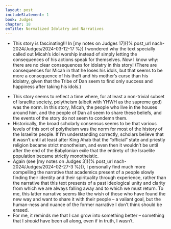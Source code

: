 ```yaml
---
layout: post
includeStatement: 1
book: Judges
chapter: 18
enTitle: Normalized Idolatry and Narratives
---
```


- This story is fascinating!!! In [my notes on Judges 17]({% post_url nach-2024/Judges/2024-03-12-17 %}) I wondered why the text specially called out Micah’s idol worship instead of simply letting the consequences of his actions speak for themselves. Now I know why: there are no clear consequences for idolatry in this story! (There are consequences for Micah in that he loses his idols, but that seems to be more a consequence of his theft and his mother’s curse than his idolatry, given that the Tribe of Dan seem to find only success and happiness after taking his idols.)
<!--more-->
- This story seems to reflect a time where, for at least a non-trivial subset of Israelite society, polytheism (albeit with YHWH as the supreme god) was the norm. In this story, Micah, the people who live in the houses around him, and the people of Dan all seem to share these beliefs, and the events of the story do not seem to condemn them.
- Historically, the broad scholarly consensus seems to be that various levels of this sort of polytheism was the norm for most of the history of the Israelite people. If I’m understanding correctly, scholars believe that it wasn’t until at least after King Ahab that the “official” state and priestly religion became strict monotheism, and even then it wouldn’t be until after the end of the Babylonian exile that the entirety of the Israelite population became strictly monotheistic.
- Again (see [my notes on Judges 3]({% post_url nach-2024/Judges/2024-02-27-3 %})), I personally find much more compelling the narrative that academics present of a people slowly finding their identity and their spirituality through experience, rather than the narrative that this text presents of a past ideological unity and clarity from which we are always falling away and to which we must return. To me, this latter narrative seems like the wish of those who have found the new way and want to share it with their people – a valiant goal, but the human-ness and nuance of the former narrative I don’t think should be erased.
- For me, it reminds me that I can grow into something better – something that I *should* have been all along, even if in truth, I wasn’t.
